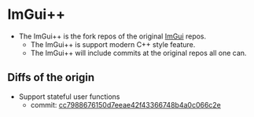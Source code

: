 # ImGui++

- The ImGui++ is the fork repos of the original [ImGui](https://github.com/ocornut/imgui) repos.
    - The ImGui++ is support modern C++ style feature.
    - The ImGui++ will include commits at the original repos all one can.

## Diffs of the origin

- Support stateful user functions
    - commit: [cc7988676150d7eeae42f43366748b4a0c066c2e](https://github.com/usagi/imgui/commit/cc7988676150d7eeae42f43366748b4a0c066c2e)
